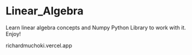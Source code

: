 # Linear_Algebra
Learn linear algebra concepts and Numpy Python Library to work with it. Enjoy!


richardmuchoki.vercel.app

